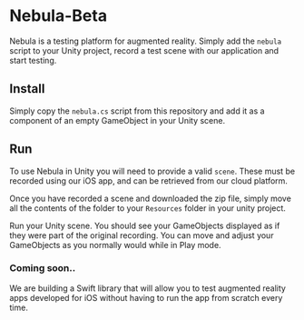 # Nebula-Beta

Nebula is a testing platform for augmented reality. Simply add the `nebula` script to your Unity project, record a test scene with our application and start testing.

## Install

Simply copy the `nebula.cs` script from this repository and add it as a component of an empty GameObject in your Unity scene.


## Run

To use Nebula in Unity you will need to provide a valid `scene`. These must be recorded using our iOS app,
and can be retrieved from our cloud platform.

Once you have recorded a scene and downloaded the zip file, simply move all the contents of the folder to your `Resources` folder in your unity project.

Run your Unity scene. You should see your GameObjects displayed as if they were part of the original recording. You can move and adjust your GameObjects as you normally would while in Play mode.



### Coming soon..

We are building a Swift library that will allow you to test augmented reality apps developed for iOS without having to run the app from scratch every time. 



























<!-- # end -->
